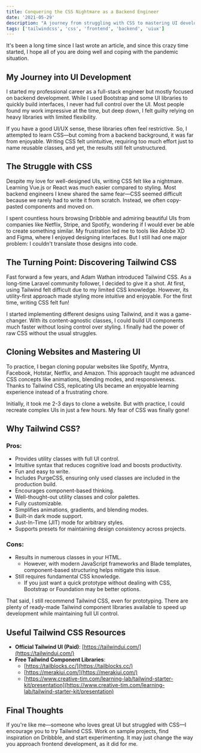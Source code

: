 ```yaml
---
title: Conquering the CSS Nightmare as a Backend Engineer
date: '2021-05-29'
description: "A journey from struggling with CSS to mastering UI development using Tailwind CSS. Learn how a backend engineer overcame the fear of styling and embraced frontend design."
tags: ['tailwindcss', 'css', 'frontend', 'backend', 'uiux']
---
```


It's been a long time since I last wrote an article, and since this crazy time started, I hope all of you are doing well and coping with the pandemic situation.

## My Journey into UI Development

I started my professional career as a full-stack engineer but mostly focused on backend development. While I used Bootstrap and some UI libraries to quickly build interfaces, I never had full control over the UI. Most people found my work impressive at the time, but deep down, I felt guilty relying on heavy libraries with limited flexibility.

If you have a good UI/UX sense, these libraries often feel restrictive. So, I attempted to learn CSS—but coming from a backend background, it was far from enjoyable. Writing CSS felt unintuitive, requiring too much effort just to name reusable classes, and yet, the results still felt unstructured.

## The Struggle with CSS

Despite my love for well-designed UIs, writing CSS felt like a nightmare. Learning Vue.js or React was much easier compared to styling. Most backend engineers I knew shared the same fear—CSS seemed difficult because we rarely had to write it from scratch. Instead, we often copy-pasted components and moved on.

I spent countless hours browsing Dribbble and admiring beautiful UIs from companies like Netflix, Stripe, and Spotify, wondering if I would ever be able to create something similar. My frustration led me to tools like Adobe XD and Figma, where I enjoyed designing interfaces. But I still had one major problem: I couldn't translate those designs into code.

## The Turning Point: Discovering Tailwind CSS

Fast forward a few years, and Adam Wathan introduced Tailwind CSS. As a long-time Laravel community follower, I decided to give it a shot. At first, using Tailwind felt difficult due to my limited CSS knowledge. However, its utility-first approach made styling more intuitive and enjoyable. For the first time, writing CSS felt fun!

I started implementing different designs using Tailwind, and it was a game-changer. With its content-agnostic classes, I could build UI components much faster without losing control over styling. I finally had the power of raw CSS without the usual struggles.

## Cloning Websites and Mastering UI

To practice, I began cloning popular websites like Spotify, Myntra, Facebook, Hotstar, Netflix, and Amazon. This approach taught me advanced CSS concepts like animations, blending modes, and responsiveness. Thanks to Tailwind CSS, replicating UIs became an enjoyable learning experience instead of a frustrating chore.

Initially, it took me 2-3 days to clone a website. But with practice, I could recreate complex UIs in just a few hours. My fear of CSS was finally gone!

## Why Tailwind CSS?

### Pros:
- Provides utility classes with full UI control.
- Intuitive syntax that reduces cognitive load and boosts productivity.
- Fun and easy to write.
- Includes PurgeCSS, ensuring only used classes are included in the production build.
- Encourages component-based thinking.
- Well-thought-out utility classes and color palettes.
- Fully customizable.
- Simplifies animations, gradients, and blending modes.
- Built-in dark mode support.
- Just-In-Time (JIT) mode for arbitrary styles.
- Supports presets for maintaining design consistency across projects.

### Cons:
- Results in numerous classes in your HTML.
  - However, with modern JavaScript frameworks and Blade templates, component-based structuring helps mitigate this issue.
- Still requires fundamental CSS knowledge.
  - If you just want a quick prototype without dealing with CSS, Bootstrap or Foundation may be better options.

That said, I still recommend Tailwind CSS, even for prototyping. There are plenty of ready-made Tailwind component libraries available to speed up development while maintaining full UI control.

## Useful Tailwind CSS Resources

- **Official Tailwind UI (Paid)**: [https://tailwindui.com/](https://tailwindui.com/)
- **Free Tailwind Component Libraries**:
  - [https://tailblocks.cc/](https://tailblocks.cc/)
  - [https://merakiui.com/](https://merakiui.com/)
  - [https://www.creative-tim.com/learning-lab/tailwind-starter-kit/presentation](https://www.creative-tim.com/learning-lab/tailwind-starter-kit/presentation)

## Final Thoughts

If you're like me—someone who loves great UI but struggled with CSS—I encourage you to try Tailwind CSS. Work on sample projects, find inspiration on Dribbble, and start experimenting. It may just change the way you approach frontend development, as it did for me.


